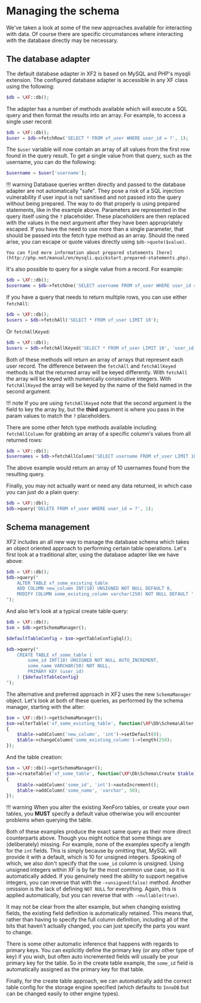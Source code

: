 # Managing the schema

We've taken a look at some of the new approaches available for interacting with data. Of course there are specific circumstances where interacting with the database directly may be necessary.

## The database adapter

The default database adapter in XF2 is based on MySQL and PHP's mysqli extension. The configured database adapter is accessible in any XF class using the following:

```php
$db = \XF::db();
```

The adapter has a number of methods available which will execute a SQL query and then format the results into an array. For example, to access a single user record:

```php
$db = \XF::db();
$user = $db->fetchRow('SELECT * FROM xf_user WHERE user_id = ?', 1);
```

The `$user` variable will now contain an array of all values from the first row found in the query result. To get a single value from that query, such as the username, you can do the following:

```php
$username = $user['username'];
```

!!! warning
    Database queries written directly and passed to the database adapter are not automatically "safe". They pose a risk of a SQL injection vulnerability if user input is not sanitised and not passed into the query without being prepared. The way to do that properly is using prepared statements, like in the example above. Parameters are represented in the query itself using the `?` placeholder. These placeholders are then replaced with the values in the next argument after they have been appropriately escaped. If you have the need to use more than a single parameter, that should be passed into the fetch type method as an array. Should the need arise, you can escape or quote values directly using `$db->quote($value)`.

    You can find more information about prepared statements [here](http://php.net/manual/en/mysqli.quickstart.prepared-statements.php).

It's also possible to query for a single value from a record. For example:

```php
$db = \XF::db();
$username = $db->fetchOne('SELECT username FROM xf_user WHERE user_id = ?', 1);
```

If you have a query that needs to return multiple rows, you can use either `fetchAll`:

```php
$db = \XF::db();
$users = $db->fetchAll('SELECT * FROM xf_user LIMIT 10');
```

Or `fetchAllKeyed`:

```php
$db = \XF::db();
$users = $db->fetchAllKeyed('SELECT * FROM xf_user LIMIT 10', 'user_id');
```

Both of these methods will return an array of arrays that represent each user record. The difference between the `fetchAll` and `fetchAllKeyed` methods is that the returned array will be keyed differently. With `fetchAll` the array will be keyed with numerically consecutive integers. With `fetchAllKeyed` the array will be keyed by the name of the field named in the second argument.

!!! note
    If you are using `fetchAllKeyed` note that the second argument is the field to key the array by, but the **third** argument is where you pass in the param values to match the `?` placeholders.

There are some other fetch type methods available including `fetchAllColumn` for grabbing an array of a specific column's values from all returned rows:

```php
$db = \XF::db();
$usernames = $db->fetchAllColumn('SELECT username FROM xf_user LIMIT 10');
```

The above example would return an array of 10 usernames found from the resulting query.

Finally, you may not actually want or need any data returned, in which case you can just do a plain query:

```php
$db = \XF::db();
$db->query('DELETE FROM xf_user WHERE user_id = ?', 1);
```

## Schema management

XF2 includes an all new way to manage the database schema which takes an object oriented approach to performing certain table operations. Let's first look at a traditional alter, using the database adapter like we have above:

```php
$db = \XF::db();
$db->query("
    ALTER TABLE xf_some_existing_table
    ADD COLUMN new_column INT(10) UNSIGNED NOT NULL DEFAULT 0,
    MODIFY COLUMN some_existing_column varchar(250) NOT NULL DEFAULT ''
");
```

And also let's look at a typical create table query:

```php
$db = \XF::db();
$sm = $db->getSchemaManager();

$defaultTableConfig = $sm->getTableConfigSql();

$db->query("
    CREATE TABLE xf_some_table (
        some_id INT(10) UNSIGNED NOT NULL AUTO_INCREMENT,
        some_name VARCHAR(50) NOT NULL,
        PRIMARY KEY (user_id)
    ) {$defaultTableConfig}
");
```

The alternative and preferred approach in XF2 uses the new `SchemaManager` object. Let's look at both of these queries, as performed by the schema manager, starting with the alter:

```php
$sm = \XF::db()->getSchemaManager();
$sm->alterTable('xf_some_existing_table', function(\XF\Db\Schema\Alter $table)
{
    $table->addColumn('new_column', 'int')->setDefault(0);
    $table->changeColumn('some_existing_column')->length(250);
});
```

And the table creation:

```php
$sm = \XF::db()->getSchemaManager();
$sm->createTable('xf_some_table', function(\XF\Db\Schema\Create $table)
{
    $table->addColumn('some_id', 'int')->autoIncrement();
    $table->addColumn('some_name', 'varchar', 50);
});
```

!!! warning
	When you alter the existing XenForo tables, or create your own tables, you **MUST** specify a default value otherwise you will encounter problems when querying the table.

Both of these examples produce the exact same query as their more direct counterparts above. Though you might notice that some things are (deliberately) missing. For example, none of the examples specify a length for the `int` fields. This is simply because by omitting that, MySQL will provide it with a default, which is 10 for unsigned integers. Speaking of which, we also don't specify that the `some_id` column is unsigned. Using unsigned integers within XF is by far the most common use case, so it is automatically added. If you genuinely need the ability to support negative integers, you can reverse that with the `->unsigned(false)` method. Another omission is the lack of defining `NOT NULL` for everything. Again, this is applied automatically, but you can reverse that with `->nullable(true)`.

It may not be clear from the alter example, but when changing existing fields, the existing field definition is automatically retained. This means that, rather than having to specify the full column definition, including all of the bits that haven't actually changed, you can just specify the parts you want to change.

There is some other automatic inference that happens with regards to primary keys. You can explicitly define the primary key (or any other type of key) if you wish, but often auto incremented fields will usually be your primary key for the table. So in the create table example, the `some_id` field is automatically assigned as the primary key for that table.

Finally, for the create table approach, we can automatically add the correct table config for the storage engine specified (which defaults to `InnoDB` but can be changed easily to other engine types).
